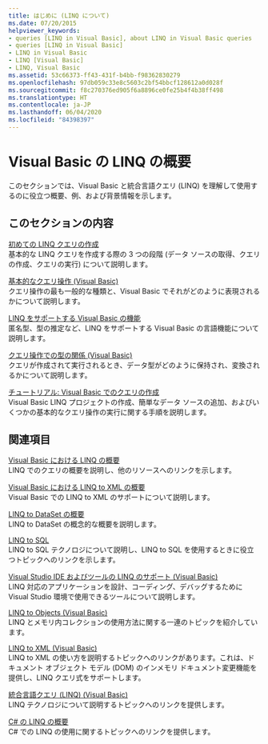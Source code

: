 ```yaml
---
title: はじめに (LINQ について)
ms.date: 07/20/2015
helpviewer_keywords:
- queries [LINQ in Visual Basic], about LINQ in Visual Basic queries
- queries [LINQ in Visual Basic]
- LINQ in Visual Basic
- LINQ [Visual Basic]
- LINQ, Visual Basic
ms.assetid: 53c66373-ff43-431f-b4bb-f98362830279
ms.openlocfilehash: 97db059c33e8c5603c2bf54bbcf128612a0d028f
ms.sourcegitcommit: f8c270376ed905f6a8896ce0fe25b4f4b38ff498
ms.translationtype: HT
ms.contentlocale: ja-JP
ms.lasthandoff: 06/04/2020
ms.locfileid: "84398397"
---
```

# <a name="getting-started-with-linq-in-visual-basic"></a>Visual Basic の LINQ の概要
このセクションでは、Visual Basic と統合言語クエリ (LINQ) を理解して使用するのに役立つ概要、例、および背景情報を示します。  
  
## <a name="in-this-section"></a>このセクションの内容  
 [初めての LINQ クエリの作成](writing-your-first-linq-query.md)  
 基本的な LINQ クエリを作成する際の 3 つの段階 (データ ソースの取得、クエリの作成、クエリの実行) について説明します。  
  
 [基本的なクエリ操作 (Visual Basic)](basic-query-operations.md)  
 クエリ操作の最も一般的な種類と、Visual Basic でそれがどのように表現されるかについて説明します。  
  
 [LINQ をサポートする Visual Basic の機能](features-that-support-linq.md)  
 匿名型、型の推定など、LINQ をサポートする Visual Basic の言語機能について説明します。  
  
 [クエリ操作での型の関係 (Visual Basic)](type-relationships-in-query-operations.md)  
 クエリが作成されて実行されるとき、データ型がどのように保持され、変換されるかについて説明します。  
  
 [チュートリアル: Visual Basic でのクエリの作成](walkthrough-writing-queries.md)  
 Visual Basic LINQ プロジェクトの作成、簡単なデータ ソースの追加、およびいくつかの基本的なクエリ操作の実行に関する手順を説明します。  
  
## <a name="related-sections"></a>関連項目  
 [Visual Basic における LINQ の概要](../../language-features/linq/introduction-to-linq.md)  
 LINQ でのクエリの概要を説明し、他のリソースへのリンクを示します。  
  
 [Visual Basic における LINQ to XML の概要](../../language-features/xml/overview-of-linq-to-xml.md)  
 Visual Basic での LINQ to XML のサポートについて説明します。  
  
 [LINQ to DataSet の概要](../../../../framework/data/adonet/linq-to-dataset-overview.md)  
 LINQ to DataSet の概念的な概要を説明します。  
  
 [LINQ to SQL](../../../../framework/data/adonet/sql/linq/index.md)  
 LINQ to SQL テクノロジについて説明し、LINQ to SQL を使用するときに役立つトピックへのリンクを示します。  
  
 [Visual Studio IDE およびツールの LINQ のサポート (Visual Basic)](visual-studio-ide-and-tools-support-for-linq.md)  
 LINQ 対応のアプリケーションを設計、コーディング、デバッグするために Visual Studio 環境で使用できるツールについて説明します。  
  
 [LINQ to Objects (Visual Basic)](linq-to-objects.md)  
 LINQ とメモリ内コレクションの使用方法に関する一連のトピックを紹介しています。  
  
 [LINQ to XML (Visual Basic)](linq-to-xml.md)  
 LINQ to XML の使い方を説明するトピックへのリンクがあります。これは、ドキュメント オブジェクト モデル (DOM) のインメモリ ドキュメント変更機能を提供し、LINQ クエリ式をサポートします。  
  
 [統合言語クエリ (LINQ) (Visual Basic)](index.md)  
 LINQ テクノロジについて説明するトピックへのリンクを提供します。  
  
 [C# の LINQ の概要](../../../../csharp/programming-guide/concepts/linq/index.md)  
 C# での LINQ の使用に関するトピックへのリンクを提供します。

